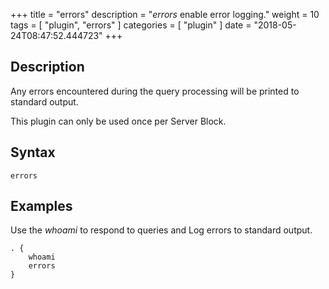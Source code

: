 +++
title = "errors"
description = "*errors* enable error logging."
weight = 10
tags = [ "plugin", "errors" ]
categories = [ "plugin" ]
date = "2018-05-24T08:47:52.444723"
+++

## Description

Any errors encountered during the query processing will be printed to standard output.

This plugin can only be used once per Server Block.

## Syntax

~~~
errors
~~~

## Examples

Use the *whoami* to respond to queries and Log errors to standard output.

~~~ corefile
. {
    whoami
    errors
}
~~~
